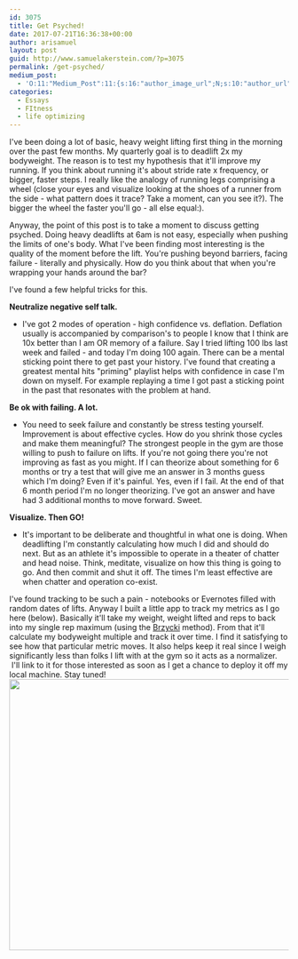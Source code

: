 ```yaml
---
id: 3075
title: Get Psyched!
date: 2017-07-21T16:36:38+00:00
author: arisamuel
layout: post
guid: http://www.samuelakerstein.com/?p=3075
permalink: /get-psyched/
medium_post:
  - 'O:11:"Medium_Post":11:{s:16:"author_image_url";N;s:10:"author_url";N;s:11:"byline_name";N;s:12:"byline_email";N;s:10:"cross_link";s:2:"no";s:2:"id";N;s:21:"follower_notification";s:2:"no";s:7:"license";s:19:"all-rights-reserved";s:14:"publication_id";s:2:"-1";s:6:"status";s:4:"none";s:3:"url";N;}'
categories:
  - Essays
  - FItness
  - life optimizing
---
```

I've been doing a lot of basic, heavy weight lifting first thing in the morning over the past few months. My quarterly goal is to deadlift 2x my bodyweight. The reason is to test my hypothesis that it'll improve my running. If you think about running it's about stride rate x frequency, or bigger, faster steps. I really like the analogy of running legs comprising a wheel (close your eyes and visualize looking at the shoes of a runner from the side - what pattern does it trace? Take a moment, can you see it?). The bigger the wheel the faster you'll go - all else equal:).

<!--more-->

Anyway, the point of this post is to take a moment to discuss getting psyched. Doing heavy deadlifts at 6am is not easy, especially when pushing the limits of one's body. What I've been finding most interesting is the quality of the moment before the lift. You're pushing beyond barriers, facing failure - literally and physically. How do you think about that when you're wrapping your hands around the bar?

I've found a few helpful tricks for this.

<strong>Neutralize negative self talk. </strong>
<ul>
 	<li>I've got 2 modes of operation - high confidence vs. deflation. Deflation usually is accompanied by comparison's to people I know that I think are 10x better than I am OR memory of a failure. Say I tried lifting 100 lbs last week and failed - and today I'm doing 100 again. There can be a mental sticking point there to get past your history. I've found that creating a greatest mental hits "priming" playlist helps with confidence in case I'm down on myself. For example replaying a time I got past a sticking point in the past that resonates with the problem at hand.</li>
</ul>
<strong>Be ok with failing. A lot. </strong>
<ul>
 	<li>You need to seek failure and constantly be stress testing yourself. Improvement is about effective cycles. How do you shrink those cycles and make them meaningful? The strongest people in the gym are those willing to push to failure on lifts. If you're not going there you're not improving as fast as you might. If I can theorize about something for 6 months or try a test that will give me an answer in 3 months guess which I'm doing? Even if it's painful. Yes, even if I fail. At the end of that 6 month period I'm no longer theorizing. I've got an answer and have had 3 additional months to move forward. Sweet.</li>
</ul>
<strong>Visualize. Then GO!</strong>
<ul>
 	<li>It's important to be deliberate and thoughtful in what one is doing. When deadlifting I'm constantly calculating how much I did and should do next. But as an athlete it's impossible to operate in a theater of chatter and head noise. Think, meditate, visualize on how this thing is going to go. And then commit and shut it off. The times I'm least effective are when chatter and operation co-exist.</li>
</ul>
I've found tracking to be such a pain - notebooks or Evernotes filled with random dates of lifts. Anyway I built a little app to track my metrics as I go here (below). Basically it'll take my weight, weight lifted and reps to back into my single rep maximum (using the <a href="https://en.wikipedia.org/wiki/One-repetition_maximum">Brzycki</a> method). From that it'll calculate my bodyweight multiple and track it over time. I find it satisfying to see how that particular metric moves. It also helps keep it real since I weigh significantly less than folks I lift with at the gym so it acts as a normalizer.  I'll link to it for those interested as soon as I get a chance to deploy it off my local machine. Stay tuned!

<img class="alignnone wp-image-3078 size-full" src="http://www.samuelakerstein.com/wp-content/uploads/2017/07/Screenshot-2017-07-21-08.22.29.png" alt="" width="828" height="488" />